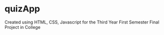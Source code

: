 # quizApp
Created using HTML, CSS, Javascript for the Third Year First Semester Final Project in College
